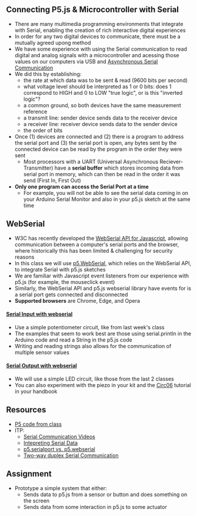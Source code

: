 ## Connecting P5.js & Microcontroller with Serial
- There are many multimedia programming environments that integrate with Serial, enabling the creation of rich interactive digital experiences
- In order for any two digital devices to communicate, there must be a mutually agreed upong method
- We have some experience with using the Serial communication to read digital and analog signals with a microcontroller and acessing those values on our computers via USB and [Asynchronous Serial Communication](https://itp.nyu.edu/physcomp/lessons/serial-communication-the-basics/)
- We did this by establishing:
    - the rate at which data was to be sent & read (9600 bits per second)
    - what voltage level should be interpreted as 1 or 0 bits: does 1 correspond to HIGH and 0 to LOW "true logic", or is this "inverted logic"?
    - a common ground, so both devices have the same measurement reference
    - a transmit line: sender device sends data to the receiver device
    - a receiver line: receiver device sends data to the sender device
    - the order of bits
- Once (1) devices are connected and  (2) there is a program to address the serial port and (3) the serial port is open, any bytes sent by the connected device can be read by the program in the order they were sent
    - Most processors with a UART (Universal Asynchronous Reciever-Transmitter) have a **serial buffer** which stores incoming data from serial port in memory, which can then be read in the order it was send (First In, First Out)
- **Only one program can access the Serial Port at a time** 
    - For example, you will not be able to see the serial data coming in on your Arduino Serial Monitor and also in your p5.js sketch at the same time

## WebSerial
- W3C has recently developed the [WebSerial API for Javascript](https://github.com/yoonbuck/p5.WebSerial/wiki/API#options), allowing communication between a computer's serial ports and the browser, where historically this has been limited & challenging for security reasons
- In this class we will use [p5.WebSerial](https://github.com/yoonbuck/p5.WebSerial/wiki/API#options), which relies on the WebSerial API, to integrate Serial with p5.js sketches
- We are familiar with Javascript event listeners from our experience with p5.js (for example, the mouseclick event)
- Similarly, the WebSerial API and p5.js webserial library have events for is a serial port gets connected and disconnected
- **Supported browsers** are Chrome, Edge, and Opera

#### [Serial Input with webserial](https://itp.nyu.edu/physcomp/labs/labs-serial-communication/lab-webserial-input-to-p5-js/)
- Use a simple potentiometer circuit, like from last week's class
- The examples that seem to work best are those using serial.println in the Arduino code and read a String in the p5.js code
- Writing and reading strings also allows for the communication of multiple sensor values

#### [Serial Output with webserial](https://itp.nyu.edu/physcomp/labs/labs-serial-communication/lab-webserial-output-from-p5-js/)
- We will use a simple LED circuit, like those from the last 2 classes
- You can also experiment with the piezo in your kit and the [Circ06](https://learn.adafruit.com/experimenters-guide-for-metro/circ06-intro) tutorial in your handbook

## Resources
- [P5 code from class](https://editor.p5js.org/jfunky/collections/5l-loFx2z)
- ITP:
    - [Serial Communication Videos](https://itp.nyu.edu/physcomp/videos/videos-serial-communication/#Serial_out_to_p5js_multi-part_ASCII)
    - [Intepreting Serial Data](https://itp.nyu.edu/physcomp/lessons/interpreting-serial-data/)
    - [p5.serialport vs. p5.webserial](https://itp.nyu.edu/physcomp/lessons/p5-serialport-and-p5-webserial-compared/)
    - [Two-way duplex Serial Communication](https://itp.nyu.edu/physcomp/labs/labs-serial-communication/lab-two-way-duplex-webserial-communication/)

## Assignment 
- Prototype a simple system that either:
    - Sends data to p5.js from a sensor or button and does something on the screen
    - Sends data from some interaction in p5.js to some actuator
